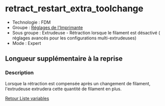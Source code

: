 # retract_restart_extra_toolchange

* Technologie : FDM
* Groupe : [Réglages de l'Imprimante](../printer_settings/printer_settings.md)
* Sous groupe : Extrudeuse - Rétraction lorsque le filament est désactivé ( réglages avancés pour les configurations multi-extrudeuses)
* Mode : Expert

## Longueur supplémentaire à la reprise

### Description

Lorsque la rétraction est compensée après un changement de filament, l'extrudeuse extrudera cette quantité de filament en plus.

[Retour Liste variables](variable_list.md)